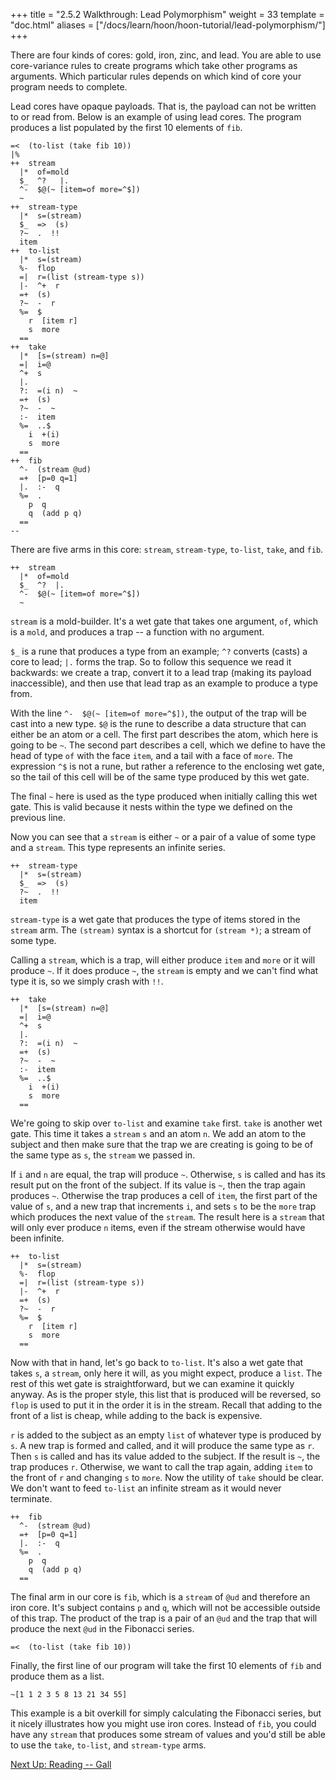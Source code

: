 +++
title = "2.5.2 Walkthrough: Lead Polymorphism"
weight = 33
template = "doc.html"
aliases = ["/docs/learn/hoon/hoon-tutorial/lead-polymorphism/"]
+++

There are four kinds of cores: gold, iron, zinc, and lead. You are able to use core-variance rules to create programs which take other programs as arguments. Which particular rules depends on which kind of core your program needs to complete.

Lead cores have opaque payloads. That is, the payload can not be written to or read from. Below is an example of using lead cores. The program produces a list populated by the first 10 elements of `fib`.

```hoon
=<  (to-list (take fib 10))
|%
++  stream
  |*  of=mold
  $_  ^?   |.
  ^-  $@(~ [item=of more=^$])
  ~
++  stream-type
  |*  s=(stream)
  $_  =>  (s)
  ?~  .  !!
  item
++  to-list
  |*  s=(stream)
  %-  flop
  =|  r=(list (stream-type s))
  |-  ^+  r
  =+  (s)
  ?~  -  r
  %=  $
    r  [item r]
    s  more
  ==
++  take
  |*  [s=(stream) n=@]
  =|  i=@
  ^+  s
  |.
  ?:  =(i n)  ~
  =+  (s)
  ?~  -  ~
  :-  item
  %=  ..$
    i  +(i)
    s  more
  ==
++  fib
  ^-  (stream @ud)
  =+  [p=0 q=1]
  |.  :-  q
  %=  .
    p  q
    q  (add p q)
  ==
--
```

There are five arms in this core: `stream`, `stream-type`, `to-list`, `take`, and `fib`.


```hoon
++  stream
  |*  of=mold
  $_  ^?  |.
  ^-  $@(~ [item=of more=^$])
  ~
```

`stream` is a mold-builder. It's a wet gate that takes one argument, `of`, which is a `mold`, and produces a trap -- a function with no argument.

`$_` is a rune that produces a type from an example; `^?` converts (casts) a core to lead; `|.` forms the trap. So to follow this sequence we read it backwards: we create a trap, convert it to a lead trap (making its payload inaccessible), and then use that lead trap as an example to produce a type from.

With the line `^-  $@(~ [item=of more=^$])`, the output of the trap will be cast into a new type. `$@` is the rune to describe a data structure that can either be an atom or a cell. The first part describes the atom, which here is going to be `~`. The second part describes a cell, which we define to have the head of type `of` with the face `item`, and a tail with a face of `more`. The expression `^$` is not a rune, but rather a reference to the enclosing wet gate, so the tail of this cell will be of the same type produced by this wet gate.

The final `~` here is used as the type produced when initially calling this wet gate. This is valid because it nests within the type we defined on the previous line.

Now you can see that a `stream` is either `~` or a pair of a value of some type and a `stream`. This type represents an infinite series.

```hoon
++  stream-type
  |*  s=(stream)
  $_  =>  (s)
  ?~  .  !!
  item
```

`stream-type` is a wet gate that produces the type of items stored in the `stream` arm. The `(stream)` syntax is a shortcut for `(stream *)`; a stream of some type.

Calling a `stream`, which is a trap, will either produce `item` and `more` or it will produce `~`. If it does produce `~`, the `stream` is empty and we can't find what type it is, so we simply crash with `!!`.

```hoon
++  take
  |*  [s=(stream) n=@]
  =|  i=@
  ^+  s
  |.
  ?:  =(i n)  ~
  =+  (s)
  ?~  -  ~
  :-  item
  %=  ..$
    i  +(i)
    s  more
  ==
```

We're going to skip over `to-list` and examine `take` first. `take` is another wet gate. This time it takes a `stream` `s` and an atom `n`. We add an atom to the subject and then make sure that the trap we are creating is going to be of the same type as `s`, the `stream` we passed in.

If `i` and `n` are equal, the trap will produce `~`. Otherwise, `s` is called and has its result put on the front of the subject. If its value is `~`, then the trap again produces `~`. Otherwise the trap produces a cell of `item`, the first part of the value of `s`, and a new trap that increments `i`, and sets `s` to be the `more` trap which produces the next value of the `stream`. The result here is a `stream` that will only ever produce `n` items, even if the stream otherwise would have been infinite.

```hoon
++  to-list
  |*  s=(stream)
  %-  flop
  =|  r=(list (stream-type s))
  |-  ^+  r
  =+  (s)
  ?~  -  r
  %=  $
    r  [item r]
    s  more
  ==
```

Now with that in hand, let's go back to `to-list`. It's also a wet gate that takes `s`, a `stream`, only here it will, as you might expect, produce a `list`. The rest of this wet gate is straightforward, but we can examine it quickly anyway. As is the proper style, this list that is produced will be reversed, so `flop` is used to put it in the order it is in the stream. Recall that adding to the front of a list is cheap, while adding to the back is expensive.

`r` is added to the subject as an empty `list` of whatever type is produced by `s`. A new trap is formed and called, and it will produce the same type as `r`. Then `s` is called and has its value added to the subject. If the result is `~`, the trap produces `r`. Otherwise, we want to call the trap again, adding `item` to the front of `r` and changing `s` to `more`. Now the utility of `take` should be clear. We don't want to feed `to-list` an infinite stream as it would never terminate.

```hoon
++  fib
  ^-  (stream @ud)
  =+  [p=0 q=1]
  |.  :-  q
  %=  .
    p  q
    q  (add p q)
  ==
```

The final arm in our core is `fib`, which is a `stream` of `@ud` and therefore an iron core. It's subject contains `p` and `q`, which will not be accessible outside of this trap. The product of the trap is a pair of an `@ud` and the trap that will produce the next `@ud` in the Fibonacci series.


```hoon
=<  (to-list (take fib 10))
```

Finally, the first line of our program will take the first 10 elements of `fib` and produce them as a list.

```
~[1 1 2 3 5 8 13 21 34 55]
```

This example is a bit overkill for simply calculating the Fibonacci series, but it nicely illustrates how you might use iron cores. Instead of `fib`, you could have any `stream` that produces some stream of values and you'd still be able to use the `take`, `to-list`, and `stream-type` arms.

[Next Up: Reading -- Gall](../gall)
